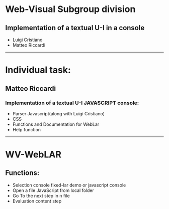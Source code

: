 # Web-Visual Subgroup division
## Implementation of a textual U-I in a console 
- Luigi Cristiano
- Matteo Riccardi

- - -

# Individual task:

## Matteo Riccardi
### Implementation of a textual U-I JAVASCRIPT console:
- Parser  Javascript(along with Luigi Cristiano)
- CSS
- Functions and Documentation for WebLar
- Help function

- - -

# WV-WebLAR

## Functions:
- Selection console fixed-lar demo or javascript console
- Open a file JavaScript from local folder
- Go To the next step in n file
- Evaluation content step


